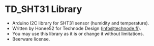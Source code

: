 # TD_SHT31 Library
 * Arduino I2C library for SHT31 sensor (humidity and temperature).
 * Written by Honee52 for Technode Design (info@technode.fi).
 * You may use this library as it is or change it without limitations. 
 * Beerware license.

